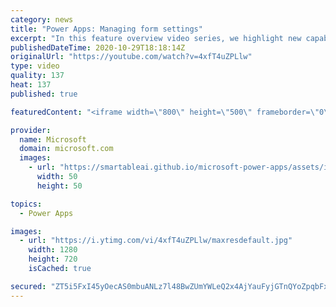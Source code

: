 ```yaml
---
category: news
title: "Power Apps: Managing form settings"
excerpt: "In this feature overview video series, we highlight new capabilities included in the latest update to Microsoft Power Apps.  Improvements to Microsoft Power Apps for managing form settings and events allow users to set various features on a form in the new modern designer.   Get the most out of Power"
publishedDateTime: 2020-10-29T18:18:14Z
originalUrl: "https://youtube.com/watch?v=4xfT4uZPLlw"
type: video
quality: 137
heat: 137
published: true

featuredContent: "<iframe width=\"800\" height=\"500\" frameborder=\"0\" src=\"https://www.youtube.com/embed/4xfT4uZPLlw\" allow=\"accelerometer; autoplay; encrypted-media; gyroscope; picture-in-picture\" allowfullscreen></iframe>"

provider:
  name: Microsoft
  domain: microsoft.com
  images:
    - url: "https://smartableai.github.io/microsoft-power-apps/assets/images/organizations/microsoft.com-50x50.jpg"
      width: 50
      height: 50

topics:
  - Power Apps

images:
  - url: "https://i.ytimg.com/vi/4xfT4uZPLlw/maxresdefault.jpg"
    width: 1280
    height: 720
    isCached: true

secured: "ZT5i5FxI45yOecAS0mbuANLz7l48BwZUmYWLeQ2x4AjYauFyjGTnQYoZpqbFxsIhz903T/hQ+t9bQXxWS+1YFEqUmGfPpZmGcDt9+H84dpjpb7WmG8GEwDcgXNcDTOeTZ9eiQVQlRYt1d+PYSkyRKciGEKEXaEe9jT1YxI0bIYseN0Xk5t+tYs+P2BT2icQKQF6UDBU6cUa1wN22eArzwUVjImcuzXbS1a/IPX0foMKIvJs+ORvY0giUVqyNKsuRARzEJu5nJ7C/RXMvc5lQRaR5/RdaHx9WhNuNhtj6ncWlXlyOIynKQgOwfB7gYB8f7HfQh/v3HCg7822+4uIJRw5gYOva3GINIz1x9CgUnbWC2e51VQ25WQHJgCbyetwrDZ8c+k8PbeOVEeATQ6KslAjSIbHt48Hu4Eix9levhjJpWiCN9rQzgi7XxSCYZhmK;tp3zvR3nEf0d1tUxpN3c4w=="
---
```


